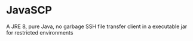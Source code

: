 # JavaSCP
A JRE 8, pure Java, no garbage SSH file transfer client in a executable jar for restricted environments
